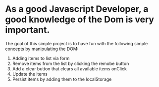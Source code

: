 # As a good Javascript Developer, a good knowledge of the Dom is very important.

The goal of this simple project is to have fun with the following simple concepts by manipulating the DOM:

1. Adding items to list via form
2. Remove items from the list by clicking the remobe button
3. Add a clear button that clears all available items onClick
4. Update the items
5. Persist items by adding them to the localStorage
